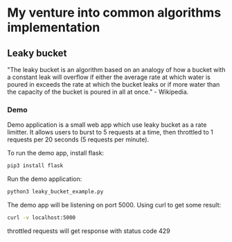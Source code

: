 # My venture into common algorithms implementation

## Leaky bucket
"The leaky bucket is an algorithm based on an analogy of how a bucket with a constant leak will overflow if either the average rate at which water is poured in exceeds the rate at which the bucket leaks or if more water than the capacity of the bucket is poured in all at once." - Wikipedia.

### Demo
Demo application is a small web app which use leaky bucket as a rate limitter. It allows users to burst to 5 requests at a time, then throttled to 1 requests per 20 seconds (5 requests per minute).

To run the demo app, install flask:

``` sh
pip3 install flask
```

Run the demo application:
``` sh
python3 leaky_bucket_example.py
```

The demo app will be listening on port 5000. Using curl to get some result:

``` sh
curl -v localhost:5000
```

throttled requests will get response with status code 429 

